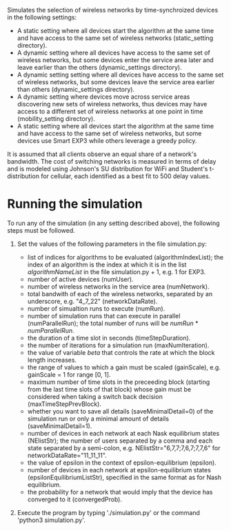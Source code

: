 Simulates the selection of wireless networks by time-synchroized devices in the following settings: 
* A static setting where all devices start the algorithm at the same time and have access to the same set of wireless networks (static_setting directory).
* A dynamic setting where all devices have access to the same set of wireless networks, but some devices enter the service area later and leave earlier than the others (dynamic_settings directory).
* A dynamic setting setting where  all devices have access to the same set of wireless networks, but some devices leave the service area earlier than others (dynamic_settings directory).
* A dynamic setting where devices move across service areas discovering new sets of wireless networks, thus devices may have access to a different set of wireless networks at one point in time (mobility_setting directory). 
* A static setting where all devices start the algorithm at the same time and have access to the same set of wireless networks, but some devices use Smart EXP3 while others leverage a greedy policy.

It is assumed that all clients observe an equal share of a network's bandwidth. The cost of switching networks is measured in terms of delay and is modeled using Johnson's SU distribution for WiFi and Student's t-distribution for cellular, each identified as a best fit to 500 delay values.

# Running the simulation
To run any of the simulation (in any setting described above), the following steps must be followed.
1. Set the values of the following parameters in the file simulation.py:
   * list of indices for algorithms to be evaluated (algorithmIndexList); the index of an algorithm is the index at which it is in the list *algorithmNameList* in the file simulation.py + 1, e.g. 1 for EXP3.
   * number of active devices (numUser).
   * number of wireless networks in the service area (numNetwork).
   * total bandwith of each of the wireless networks, separated by an underscore, e.g. "4_7_22" (networkDataRate).
   * number of simualtion runs to execute (numRun).
   * number of simulation runs that can execute in parallel (numParallelRun); the total number of runs will be *numRun* * *numParallelRun*.
   * the duration of a time slot in seconds (timeStepDuration).
   * the number of iterations for a simulation run (maxNumIteration).
   * the value of variable *beta* that controls the rate at which the block length increases.
   * the range of values to which a gain must be scaled (gainScale), e.g. gainScale = 1 for range [0, 1].
   * maximum number of time slots in the preceeding block (starting from the last time slots of that block) whose gain must be considered when taking a switch back decision (maxTimeStepPrevBlock).
   * whether you want to save all details (saveMinimalDetail=0) of the simulation run or only a minimal amount of details (saveMinimalDetail=1).
   * number of devices in each network at each Nask equilibrium states (NElistStr); the number of users separated by a comma and each state separated by a semi-colon, e.g. NElistStr="6,7,7;7,6,7;7,7,6" for networkDataRate="11_11_11".
   * the value of epsilon in the context of epsilon-equilibrium (epsilon).
   * number of devices in each network at epsilon-equilibrium states (epsilonEquilibriumListStr), specified in the same format as for Nash equilibrium.
   * the probability for a network that would imply that the device has converged to it (convergedProb).

2. Execute the program by typing './simulation.py' or the command 'python3 simulation.py'.
